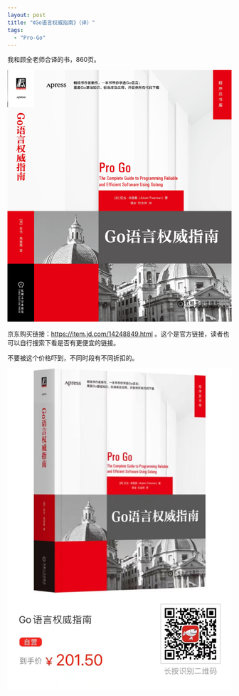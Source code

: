 ```yaml
---
layout: post
title: "《Go语言权威指南》（译）"
tags:
  - "Pro-Go"
---
```


我和顾全老师合译的书，860页。

![](/images/pro-go.jpg)

京东购买链接：<https://item.jd.com/14248849.html> 。这个是官方链接，读者也可以自行搜索下看是否有更便宜的链接。

不要被这个价格吓到，不同时段有不同折扣的。

![](/images/pro-go-jd.jpg)
